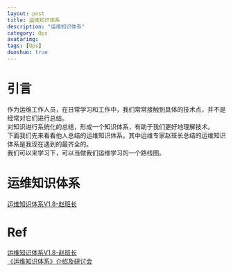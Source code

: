 ```yaml
---
layout: post
title: 运维知识体系
description: "运维知识体系"
category: Ops
avatarimg:
tags: [Ops]
duoshuo: true
---
```


# 引言

作为运维工作人员，在日常学习和工作中，我们常常接触到具体的技术点，并不是经常对它们进行总结。  
对知识进行系统化的总结，形成一个知识体系，有助于我们更好地理解技术。  
下面我们先来看看他人总结的运维知识体系。其中运维专家赵班长总结的运维知识体系是我现在遇到的最齐全的。  
我们可以来学习下，可以当做我们运维学习的一个路线图。

# 运维知识体系
[运维知识体系V1.8-赵班长](https://www.unixhot.com/page/ops)  

# Ref
[运维知识体系V1.8-赵班长](https://www.unixhot.com/page/ops)  
[《运维知识体系》介绍及研讨会](http://chuansong.me/n/493523951742)  
